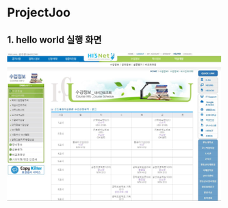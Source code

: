 # ProjectJoo

## 1. hello world 실행 화면
<img src='https://github.com/djm06294/ProjectJoo/blob/main/screenshot/%EC%8B%9C%EA%B0%84%ED%91%9C.JPG?raw=true' width="500">
